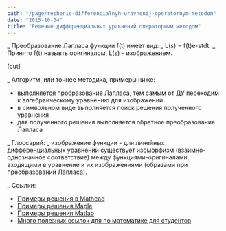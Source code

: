 ```yaml
---
path: "/page/reshenie-differencialnyh-uravnenij-operatornym-metodom"
date: "2015-10-04"
title: "Решение дифференциальных уравнений операторным методом"
---
```

_ Преобразование Лапласа функции f(t) имеет вид:
_ L(s) = f(t)e-stdt.
_ Принято f(t) назывть оригиналом, L(s) – изображением.

[cut]

_ Алгоритм, или точнее методика, примеры ниже:
* выполняется пробразование Лапласа, тем самым от ДУ переходим к алгебраическому уравнению для изображений
* в символьном виде выполняется поиск решения полученного уравнения
* для полученного решения выполняется обратное преобразование Лапласа

_ Глоссарий:
_ изображение функции - для линейных дифференциальных уравнений существует изоморфизм (взаимно-однозначное соответствие) между функциями-оригиналами, входящими в уравнение и их изображениями (образами при преобразовании Лапласа).

_ Ссылки:
* <a href="http://www.exponenta.ru/educat/systemat/kasakov/theme3/pr_du3.htm">Примеры решения в Mathcad</a>
* <a href="http://xplusy.isnet.ru/Files/Files_diff_ur/Operatornim_metodom.pdf">Примеры решения Maple</a>
* <a href="http://matlab.exponenta.ru/forum/post906.html">Примеры решения Matlab</a>
* <a href="http://xplusy.isnet.ru/">Много полезных ссылок для по математике для студентов</a>
